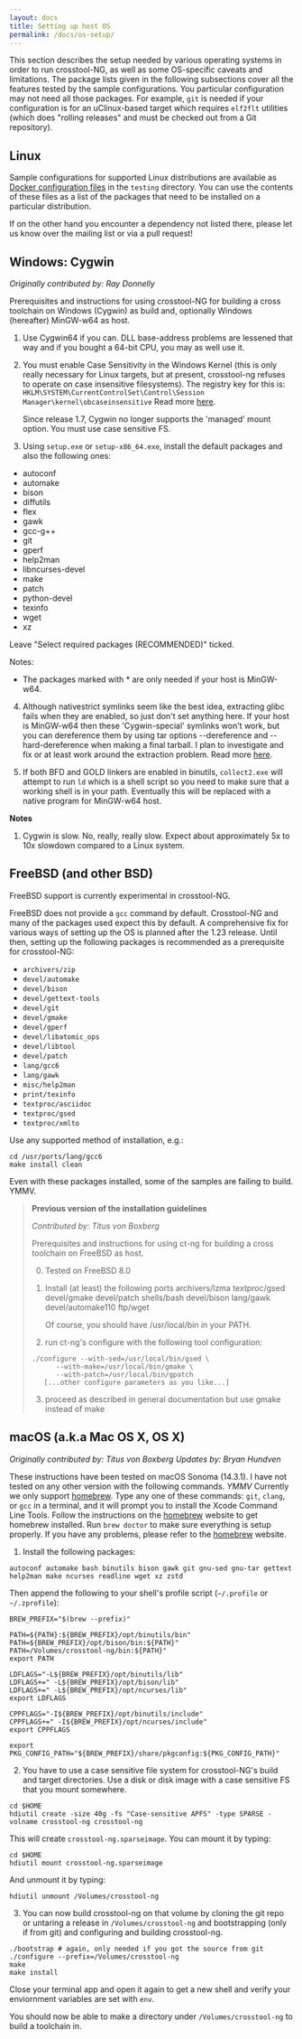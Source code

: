 ```yaml
---
layout: docs
title: Setting up host OS
permalink: /docs/os-setup/
---
```


This section describes the setup needed by various operating systems
in order to run crosstool-NG, as well as some OS-specific caveats and limitations.
The package lists given in the following subsections cover all the features tested
by the sample configurations. You particular configuration may not need all those
packages. For example, `git` is needed if your configuration is for an uClinux-based
target which requires `elf2flt` utilities (which does "rolling releases" and must
be checked out from a Git repository).

Linux
-----

Sample configurations for supported Linux distributions are available as [Docker
configuration files](https://github.com/crosstool-ng/crosstool-ng/tree/master/testing/docker) in the 
`testing` directory. You can use the contents of these files as a list of the packages 
that need to be installed on a particular distribution.

If on the other hand you encounter a dependency not listed there, please let us
know over the mailing list or via a pull request!

Windows: Cygwin
---------------

*Originally contributed by: Ray Donnelly*

Prerequisites and instructions for using crosstool-NG for building a cross
toolchain on Windows (Cygwin) as build and, optionally Windows (hereafter)
MinGW-w64 as host.

1. Use Cygwin64 if you can. DLL base-address problems are lessened that
   way and if you bought a 64-bit CPU, you may as well use it.

2. You must enable Case Sensitivity in the Windows Kernel (this is only really
   necessary for Linux targets, but at present, crosstool-ng refuses to operate
   on case insensitive filesystems). The registry key for this is:
   `HKLM\SYSTEM\CurrentControlSet\Control\Session Manager\kernel\obcaseinsensitive`
   Read more [here](https://cygwin.com/cygwin-ug-net/using-specialnames.html).

   Since release 1.7, Cygwin no longer supports the 'managed' mount option.
   You must use case sensitive FS.

3. Using `setup.exe` or `setup-x86_64.exe`, install the default packages and also
   the following ones:
<!-- TBD in a clean win install, check which ones are selected by default -->
   - autoconf
   - automake
   - bison
   - diffutils
   - flex
   - gawk
   - gcc-g++
   - git
   - gperf
   - help2man
   - libncurses-devel
   - make
   - patch
   - python-devel
   - texinfo
   - wget
   - xz

   Leave "Select required packages (RECOMMENDED)" ticked.

   Notes:
   - The packages marked with * are only needed if your host is MinGW-w64.

4. Although nativestrict symlinks seem like the best idea, extracting glibc fails
   when they are enabled, so just don't set anything here. If your host is MinGW-w64
   then these 'Cygwin-special' symlinks won't work, but you can dereference them by
   using tar options --dereference and --hard-dereference when making a final tarball.
   I plan to investigate and fix or at least work around the extraction problem.
   Read more [here](https://cygwin.com/cygwin-ug-net/using-cygwinenv.html).

5. If both BFD and GOLD linkers are enabled in binutils, `collect2.exe` will attempt
   to run `ld` which is a shell script so you need to make sure that a working shell
   is in your path.  Eventually this will be replaced with a native program for
   MinGW-w64 host.

**Notes**

1. Cygwin is slow. No, really, really slow. Expect about approximately 5x to 10x slowdown
   compared to a Linux system.

FreeBSD (and other BSD)
-----------------------

FreeBSD support is currently experimental in crosstool-NG.

FreeBSD does not provide a `gcc` command by default. Crosstool-NG and many of the packages
used expect this by default. A comprehensive fix for various ways of setting up the OS
is planned after the 1.23 release. Until then, setting up the following packages is
recommended as a prerequisite for crosstool-NG:

- `archivers/zip`
- `devel/automake`
- `devel/bison`
- `devel/gettext-tools`
- `devel/git`
- `devel/gmake`
- `devel/gperf`
- `devel/libatomic_ops`
- `devel/libtool`
- `devel/patch`
- `lang/gcc6`
- `lang/gawk`
- `misc/help2man`
- `print/texinfo`
- `textproc/asciidoc`
- `textproc/gsed`
- `textproc/xmlto`

Use any supported method of installation, e.g.:
````
cd /usr/ports/lang/gcc6
make install clean
````

Even with these packages installed, some of the samples are failing to build. YMMV.

> **Previous version of the installation guidelines**
>
> *Contributed by: Titus von Boxberg*
>
> Prerequisites and instructions for using ct-ng for building a cross toolchain on FreeBSD as host.
>
> 0. Tested on FreeBSD 8.0
>
> 1. Install (at least) the following ports
>    archivers/lzma
>    textproc/gsed
>    devel/gmake
>    devel/patch
>    shells/bash
>    devel/bison
>    lang/gawk
>    devel/automake110
>    ftp/wget
>
>    Of course, you should have /usr/local/bin in your PATH.
>
> 2. run ct-ng's configure with the following tool configuration:
> ````
> ./configure --with-sed=/usr/local/bin/gsed \
>       --with-make=/usr/local/bin/gmake \
>       --with-patch=/usr/local/bin/gpatch
>    [...other configure parameters as you like...]
> ````
>
> 3. proceed as described in general documentation
>   but use gmake instead of make


macOS (a.k.a Mac OS X, OS X)
----------------------------

*Originally contributed by: Titus von Boxberg*
*Updates by: Bryan Hundven*

These instructions have been tested on macOS Sonoma (14.3.1). I have not tested
on any other version with the following commands. *YMMV*
Currently we only support [homebrew](brew.sh).
Type any one of these commands: `git`, `clang`, or `gcc` in a terminal, and it
will prompt you to install the Xcode Command Line Tools.
Follow the instructions on the [homebrew](brew.sh) website to get homebrew
installed.
Run `brew doctor` to make sure everything is setup properly. If you have any
problems, please refer to the [homebrew](brew.sh) website.

1. Install the following packages:
```
autoconf automake bash binutils bison gawk git gnu-sed gnu-tar gettext help2man make ncurses readline wget xz zstd
```
   Then append the following to your shell's profile script (`~/.profile` or
   `~/.zprofile`):
```
BREW_PREFIX="$(brew --prefix)"

PATH=${PATH}:${BREW_PREFIX}/opt/binutils/bin"
PATH=${BREW_PREFIX}/opt/bison/bin:${PATH}"
PATH=/Volumes/crosstool-ng/bin:${PATH}"
export PATH

LDFLAGS="-L${BREW_PREFIX}/opt/binutils/lib"
LDFLAGS+=" -L${BREW_PREFIX}/opt/bison/lib"
LDFLAGS+=" -L${BREW_PREFIX}/opt/ncurses/lib"
export LDFLAGS

CPPFLAGS="-I${BREW_PREFIX}/opt/binutils/include"
CPPFLAGS+=" -I${BREW_PREFIX}/opt/ncurses/include"
export CPPFLAGS

export PKG_CONFIG_PATH="${BREW_PREFIX}/share/pkgconfig:${PKG_CONFIG_PATH}"
```

2. You have to use a case sensitive file system for crosstool-NG's build and target
   directories. Use a disk or disk image with a case sensitive FS that you
   mount somewhere.
```
cd $HOME
hdiutil create -size 40g -fs "Case-sensitive APFS" -type SPARSE -volname crosstool-ng crosstool-ng
```
   This will create `crosstool-ng.sparseimage`. You can mount it by typing:
```
cd $HOME
hdiutil mount crosstool-ng.sparseimage
```
   And unmount it by typing:
```
hdiutil unmount /Volumes/crosstool-ng
```

3. You can now build crosstool-ng on that volume by cloning the git repo or
   untaring a release in `/Volumes/crosstool-ng` and bootstrapping (only if from
   git) and configuring and building crosstool-ng.
```
./bootstrap # again, only needed if you got the source from git
./configure --prefix=/Volumes/crosstool-ng
make
make install
```
   Close your terminal app and open it again to get a new shell and verify your
   enviornment variables are set with `env`.

You should now be able to make a directory under `/Volumes/crosstool-ng` to build a toolchain in.
